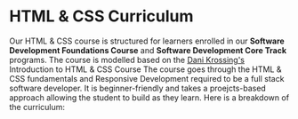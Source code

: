 # HTML & CSS Curriculum
Our HTML & CSS course is structured for learners enrolled in our **Software Development Foundations Course** and **Software Development Core Track** programs. 
The course is modelled based on the [Dani Krossing's](https://www.youtube.com/playlist?list=PL0eyrZgxdwhwP0AxnbBiDBCi53LK9uCMZ) Introduction to HTML & CSS Course
The course goes through the HTML & CSS fundamentals and Responsive Development required to be a full stack software developer. It is beginner-friendly and takes a proejcts-based approach allowing the student to build as they learn. Here is a breakdown of the curriculum:
